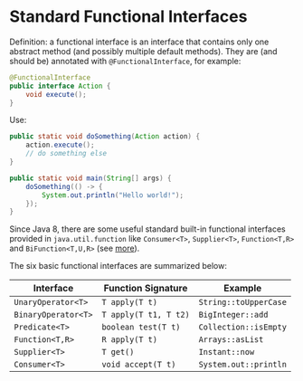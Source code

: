 # Standard Functional Interfaces


Definition: a functional interface is an interface that contains only one abstract method (and possibly multiple default methods). They are (and should be) annotated with `@FunctionalInterface`, for example:

```java
@FunctionalInterface
public interface Action {
    void execute();
}
```

Use:

```java
public static void doSomething(Action action) {
    action.execute();
    // do something else
}

public static void main(String[] args) {
    doSomething(() -> {
        System.out.println("Hello world!");
    });
}
```

Since Java 8, there are some useful standard built-in functional interfaces provided in `java.util.function` like `Consumer<T>`, `Supplier<T>`, `Function<T,R>` and `BiFunction<T,U,R>` (see [more](https://docs.oracle.com/javase/8/docs/api/java/util/function/package-summary.html)).

The six basic functional interfaces are summarized below:

| Interface | Function Signature | Example |
| --------- | --------- | ------- |
| `UnaryOperator<T>` | `T apply(T t)` | `String::toUpperCase` |
| `BinaryOperator<T>` | `T apply(T t1, T t2)` | `BigInteger::add` |
| `Predicate<T>` | `boolean test(T t)` | `Collection::isEmpty` |
| `Function<T,R>` | `R apply(T t)` | `Arrays::asList` |
| `Supplier<T>` | `T get()` | `Instant::now` |
| `Consumer<T>` | `void accept(T t)` | `System.out::println` |
